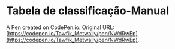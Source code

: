 # Tabela de classificação-Manual

A Pen created on CodePen.io. Original URL: [https://codepen.io/Tawfik_Metwally/pen/NWdRwEp](https://codepen.io/Tawfik_Metwally/pen/NWdRwEp).


